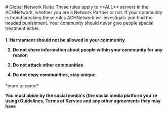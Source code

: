 <link href="https://achnetwork.xyz/extra/css/blacklists-pages.css" rel="stylesheet">
<title>ACHNetwork™️ Global Rules</title>
<head>
<title>ACHNetwork™️ Global Rules</title>
<meta property="og:type" content="Website" />
		<meta property="og:title" content="ACHNetwork Global Rules"/>
		<meta property="og:description" content="Global Rules & Regulations to be enforced by servers within ACHNetwork"/>
		<meta property="og:site_name" content="ACHNetwork"/>
		</head>
# Global Network Rules
These rules apply to **ALL** servers in the ACHNetwork, whether you are a Network Partner or not. If your community is found breaking these rules ACHNetwork will investigate and find the needed punishment. Your community should never give people special treatment either.
<h4>
1. Harrasment should not be allowed in your community

2. Do not share information about people within your community for any reason

3. Do not attack other communities

4. **Do not copy communities**, stay unique
</h4>
*more to come*

**You must abide by the social media's (the social media platform you're using) Guidelines, Terms of Service and any other agreements they may have**
